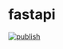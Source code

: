 # fastapi
[![publish](https://github.com/tedomi2705/fastapi-test/actions/workflows/docker-publish.yml/badge.svg?branch=master)](https://github.com/tedomi2705/fastapi-test/actions/workflows/docker-publish.yml)
